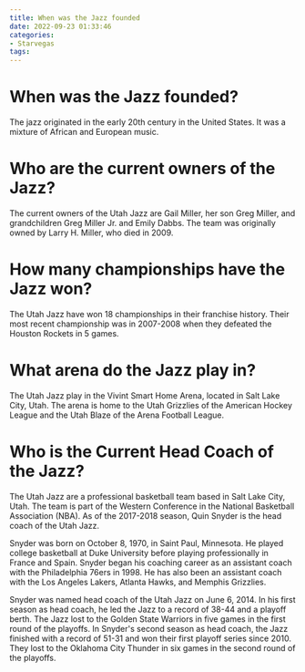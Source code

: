 ```yaml
---
title: When was the Jazz founded
date: 2022-09-23 01:33:46
categories:
- Starvegas
tags:
---
```



#  When was the Jazz founded?

The jazz originated in the early 20th century in the United States. It was a mixture of African and European music.

#  Who are the current owners of the Jazz?

The current owners of the Utah Jazz are Gail Miller, her son Greg Miller, and grandchildren Greg Miller Jr. and Emily Dabbs. The team was originally owned by Larry H. Miller, who died in 2009.

#  How many championships have the Jazz won?

The Utah Jazz have won 18 championships in their franchise history. Their most recent championship was in 2007-2008 when they defeated the Houston Rockets in 5 games.

#  What arena do the Jazz play in?

The Utah Jazz play in the Vivint Smart Home Arena, located in Salt Lake City, Utah. The arena is home to the Utah Grizzlies of the American Hockey League and the Utah Blaze of the Arena Football League.

#  Who is the Current Head Coach of the Jazz?

The Utah Jazz are a professional basketball team based in Salt Lake City, Utah. The team is part of the Western Conference in the National Basketball Association (NBA). As of the 2017-2018 season, Quin Snyder is the head coach of the Utah Jazz.

Snyder was born on October 8, 1970, in Saint Paul, Minnesota. He played college basketball at Duke University before playing professionally in France and Spain. Snyder began his coaching career as an assistant coach with the Philadelphia 76ers in 1998. He has also been an assistant coach with the Los Angeles Lakers, Atlanta Hawks, and Memphis Grizzlies.

Snyder was named head coach of the Utah Jazz on June 6, 2014. In his first season as head coach, he led the Jazz to a record of 38-44 and a playoff berth. The Jazz lost to the Golden State Warriors in five games in the first round of the playoffs. In Snyder's second season as head coach, the Jazz finished with a record of 51-31 and won their first playoff series since 2010. They lost to the Oklahoma City Thunder in six games in the second round of the playoffs.